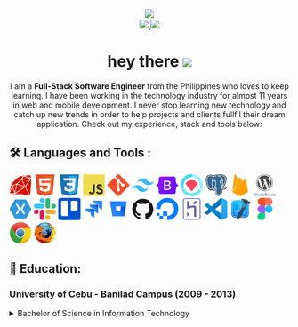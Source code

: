 <div id="header" align="center">
  <img src="https://media.giphy.com/media/qgQUggAC3Pfv687qPC/giphy.gif" width="200"/>
  <div id="badges">
    <a href="https://linkedin.com/in/markpuerto">
      <img src="https://img.shields.io/badge/LinkedIn-blue?logo=linkedin&logoColor=white&style=for-the-badge" />
    </a>
    <a href="mailto:krampuerto@gmail.com">
      <img src="https://img.shields.io/badge/Email-red?logo=gmail&logoColor=white&style=for-the-badge" />
    </a>
  </div>

  <h1>
    hey there
    <img src="https://media.giphy.com/media/hvRJCLFzcasrR4ia7z/giphy.gif" width="30px"/>
  </h1>
  <p>I am a <b>Full-Stack Software Engineer</b> from the Philippines who loves to keep learning. I have been working in the technology industry for almost 11 years in web and mobile development. I never stop learning new technology and catch up new trends in order to help projects and clients fullfil their dream application. Check out my experience, stack and tools below:</p>
</div>

## 🛠️ Languages and Tools :
<div>
  <img src="https://github.com/devicons/devicon/blob/master/icons/ruby/ruby-plain.svg" title="Ruby" alt="ruby" width="40" height="40" />
  <img src="https://github.com/devicons/devicon/blob/master/icons/html5/html5-original.svg" title="HTML5" alt="html5" width="40" height="40" />
  <img src="https://github.com/devicons/devicon/blob/master/icons/css3/css3-original.svg" title="CSS3" alt="css3" width="40" height="40" />
  <img src="https://github.com/devicons/devicon/blob/master/icons/javascript/javascript-original.svg" title="Javascript" alt="javascript" width="40" height="40" />
  <img src="https://github.com/devicons/devicon/blob/master/icons/git/git-original.svg" title="Git" alt="git" width="40" height="40" />
  <img src="https://github.com/devicons/devicon/blob/master/icons/tailwindcss/tailwindcss-plain.svg" title="TailwindCSS" alt="tailwindcss" width="40" height="40" />
  <img src="https://github.com/devicons/devicon/blob/master/icons/bootstrap/bootstrap-original.svg" title="Bootstrap" alt="bootstrap" width="40" height="40" />
  <img src="https://github.com/devicons/devicon/blob/master/icons/rspec/rspec-original.svg" title="Rspec" alt="rspec" width="40" height="40" />
  <img src="https://github.com/devicons/devicon/blob/master/icons/postgresql/postgresql-original.svg" title="PostgreSQL" alt="postgresql" width="40" height="40" />
  <img src="https://github.com/devicons/devicon/blob/master/icons/firebase/firebase-plain.svg" title="Firebase" alt="firebase" width="40" height="40" />
  <img src="https://github.com/devicons/devicon/blob/master/icons/wordpress/wordpress-original.svg" title="Wordpress" alt="wordpress" width="40" height="40" />
  <img src="https://github.com/devicons/devicon/blob/master/icons/xamarin/xamarin-original.svg" title="Xamarin" alt="xamarin" width="40" height="40" />
  <img src="https://github.com/devicons/devicon/blob/master/icons/slack/slack-original.svg" title="Slack" alt="slack" width="40" height="40" />
  <img src="https://github.com/devicons/devicon/blob/master/icons/trello/trello-plain.svg" title="Trello" alt="trello" width="40" height="40" />
  <img src="https://github.com/devicons/devicon/blob/master/icons/jira/jira-original.svg" title="Jira" alt="jira" width="40" height="40" />
  <img src="https://github.com/devicons/devicon/blob/master/icons/bitbucket/bitbucket-original.svg" title="Bitbucket" alt="bitbucket" width="40" height="40" />
  <img src="https://github.com/devicons/devicon/blob/master/icons/github/github-original.svg" title="Github" alt="github" width="40" height="40" />
  <img src="https://github.com/devicons/devicon/blob/master/icons/digitalocean/digitalocean-original.svg" title="Digital Ocean" alt="digitalocean" width="40" height="40" />
  <img src="https://github.com/devicons/devicon/blob/master/icons/heroku/heroku-original.svg" title="Heroku" alt="heroku" width="40" height="40" />
  <img src="https://github.com/devicons/devicon/blob/master/icons/vscode/vscode-original.svg" title="VS Code" alt="vscode" width="40" height="40" />
  <img src="https://github.com/devicons/devicon/blob/master/icons/xcode/xcode-original.svg" title="XCode" alt="xcode" width="40" height="40" />
  <img src="https://github.com/devicons/devicon/blob/master/icons/figma/figma-original.svg" title="Figma" alt="figma" width="40" height="40" />
  <img src="https://github.com/devicons/devicon/blob/master/icons/chrome/chrome-original.svg" title="Chrome" alt="chrome" width="40" height="40" />
  <img src="https://github.com/devicons/devicon/blob/master/icons/firefox/firefox-original.svg" title="Firefox" alt="firefox" width="40" height="40" />
</div>

## 🏫 Education:

### University of Cebu - Banilad Campus (2009 - 2013)

<details>
  <summary>Bachelor of Science in Information Technology</summary>
</details>


<!--
**markpuerto/markpuerto** is a ✨ _special_ ✨ repository because its `README.md` (this file) appears on your GitHub profile.

Here are some ideas to get you started:

- 🔭 I’m currently working on ...
- 🌱 I’m currently learning ...
- 👯 I’m looking to collaborate on ...
- 🤔 I’m looking for help with ...
- 💬 Ask me about ...
- 📫 How to reach me: ...
- 😄 Pronouns: ...
- ⚡ Fun fact: ...
-->
